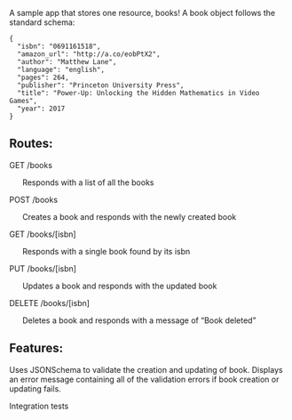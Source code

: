 A sample app that stores one resource, books! A book object follows the standard schema:

```
{
  "isbn": "0691161518",
  "amazon_url": "http://a.co/eobPtX2",
  "author": "Matthew Lane",
  "language": "english",
  "pages": 264,
  "publisher": "Princeton University Press",
  "title": "Power-Up: Unlocking the Hidden Mathematics in Video Games",
  "year": 2017
}
```

Routes:
---
GET /books

&nbsp;&nbsp;&nbsp;&nbsp;&nbsp;&nbsp;Responds with a list of all the books

POST /books

&nbsp;&nbsp;&nbsp;&nbsp;&nbsp;&nbsp;Creates a book and responds with the newly created book

GET /books/[isbn]

&nbsp;&nbsp;&nbsp;&nbsp;&nbsp;&nbsp;Responds with a single book found by its isbn

PUT /books/[isbn]

&nbsp;&nbsp;&nbsp;&nbsp;&nbsp;&nbsp;Updates a book and responds with the updated book

DELETE /books/[isbn]

&nbsp;&nbsp;&nbsp;&nbsp;&nbsp;&nbsp;Deletes a book and responds with a message of “Book deleted”

Features:
---
Uses JSONSchema to validate the creation and updating of book. Displays an error message containing all of the validation errors if book creation or updating fails.

Integration tests
